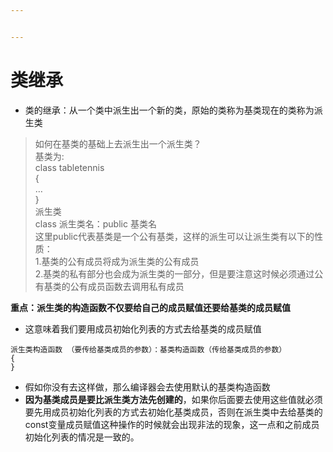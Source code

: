 ```yaml
---


---
```


<h1 id="类继承"><span class="prefix"></span><span class="content">类继承</span><span class="suffix"></span></h1>
<ul>
<li>类的继承：从一个类中派生出一个新的类，原始的类称为基类现在的类称为派生类</li>
</ul>
<blockquote>
<p>如何在基类的基础上去派生出一个派生类？<br>
基类为:<br>
class tabletennis<br>
{<br>
…<br>
}<br>
派生类<br>
class 派生类名：public 基类名<br>
这里public代表基类是一个公有基类，这样的派生可以让派生类有以下的性质：<br>
1.基类的公有成员将成为派生类的公有成员<br>
2.基类的私有部分也会成为派生类的一部分，但是要注意这时候必须通过公有基类的公有成员函数去调用私有成员</p>
</blockquote>
<p><strong>重点：派生类的构造函数不仅要给自己的成员赋值还要给基类的成员赋值</strong></p>
<ul>
<li>这意味着我们要用成员初始化列表的方式去给基类的成员赋值</li>
</ul>
<pre><code>派生类构造函数 （要传给基类成员的参数）：基类构造函数（传给基类成员的参数）
{
}
</code></pre>
<ul>
<li>假如你没有去这样做，那么编译器会去使用默认的基类构造函数</li>
<li><strong>因为基类成员是要比派生类方法先创建的</strong>，如果你后面要去使用这些值就必须要先用成员初始化列表的方式去初始化基类成员，否则在派生类中去给基类的const变量成员赋值这种操作的时候就会出现非法的现象，这一点和之前成员初始化列表的情况是一致的。</li>
</ul>


